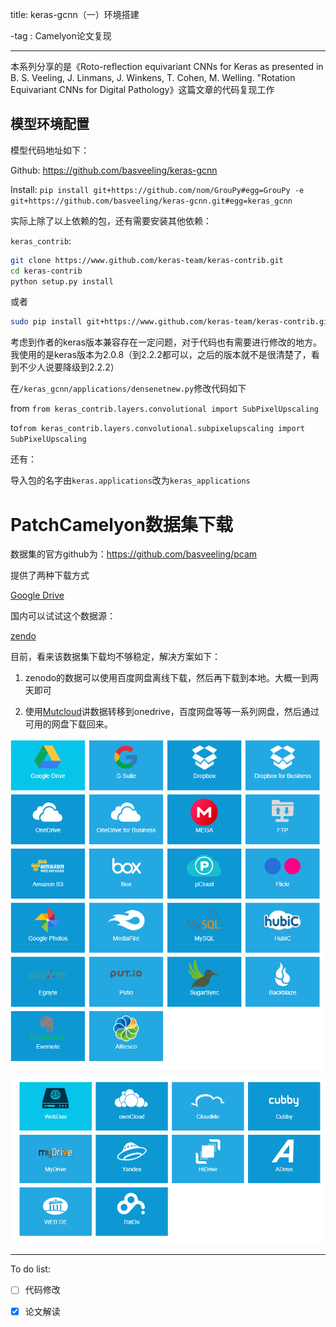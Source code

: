 title: keras-gcnn（一）环境搭建

-tag : Camelyon论文复现

---

本系列分享的是《Roto-reflection equivariant CNNs for Keras as presented in B. S. Veeling, J. Linmans, J. Winkens, T. Cohen, M. Welling. "Rotation Equivariant CNNs for Digital Pathology》这篇文章的代码复现工作

## 模型环境配置

模型代码地址如下：

Github: https://github.com/basveeling/keras-gcnn

Install: `pip install git+https://github.com/nom/GrouPy#egg=GrouPy -e git+https://github.com/basveeling/keras-gcnn.git#egg=keras_gcnn`

实际上除了以上依赖的包，还有需要安装其他依赖：

`keras_contrib`:

```bash
git clone https://www.github.com/keras-team/keras-contrib.git
cd keras-contrib
python setup.py install
```

或者

```bash
sudo pip install git+https://www.github.com/keras-team/keras-contrib.git
```



考虑到作者的keras版本兼容存在一定问题，对于代码也有需要进行修改的地方。我使用的是keras版本为2.0.8（到2.2.2都可以，之后的版本就不是很清楚了，看到不少人说要降级到2.2.2）

在`/keras_gcnn/applications/densenetnew.py`修改代码如下

from `from keras_contrib.layers.convolutional import SubPixelUpscaling`

to`from keras_contrib.layers.convolutional.subpixelupscaling import SubPixelUpscaling`

还有：

导入包的名字由`keras.applications`改为`keras_applications`

# PatchCamelyon数据集下载

数据集的官方github为：https://github.com/basveeling/pcam

提供了两种下载方式

 [Google Drive](https://drive.google.com/drive/folders/1gHou49cA1s5vua2V5L98Lt8TiWA3FrKB?usp=sharing)

国内可以试试这个数据源：

[zendo](https://zenodo.org/record/2546921)

目前，看来该数据集下载均不够稳定，解决方案如下：

1. zenodo的数据可以使用百度网盘离线下载，然后再下载到本地。大概一到两天即可

2.  使用[Mutcloud]([https://www.multcloud.com](https://www.multcloud.com/))讲数据转移到onedrive，百度网盘等等一系列网盘，然后通过可用的网盘下载回来。

   ![image-20200311113523582](2020-03-11-gcnn（一）环境搭建.assets/image-20200311113523582.png)![image-20200311113529724](2020-03-11-gcnn（一）环境搭建.assets/image-20200311113529724.png)

   

---

To do list:

- [ ] 代码修改
- [x] 论文解读



